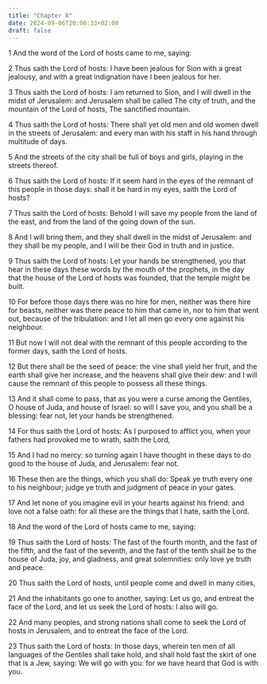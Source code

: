 ```yaml
---
title: "Chapter 8"
date: 2024-09-06T20:00:33+02:00
draft: false
---
```



1 And the word of the Lord of hosts came to me, saying:

2 Thus saith the Lord of hosts: I have been jealous for Sion with a great jealousy, and with a great indignation have I been jealous for her.

3 Thus saith the Lord of hosts: I am returned to Sion, and I will dwell in the midst of Jerusalem: and Jerusalem shall be called The city of truth, and the mountain of the Lord of hosts, The sanctified mountain.

4 Thus saith the Lord of hosts: There shall yet old men and old women dwell in the streets of Jerusalem: and every man with his staff in his hand through multitude of days.

5 And the streets of the city shall be full of boys and girls, playing in the streets thereof.

6 Thus saith the Lord of hosts: If it seem hard in the eyes of the remnant of this people in those days: shall it be hard in my eyes, saith the Lord of hosts?

7 Thus saith the Lord of hosts: Behold I will save my people from the land of the east, and from the land of the going down of the sun.

8 And I will bring them, and they shall dwell in the midst of Jerusalem: and they shall be my people, and I will be their God in truth and in justice.

9 Thus saith the Lord of hosts: Let your hands be strengthened, you that hear in these days these words by the mouth of the prophets, in the day that the house of the Lord of hosts was founded, that the temple might be built.

10 For before those days there was no hire for men, neither was there hire for beasts, neither was there peace to him that came in, nor to him that went out, because of the tribulation: and I let all men go every one against his neighbour.

11 But now I will not deal with the remnant of this people according to the former days, saith the Lord of hosts.

12 But there shall be the seed of peace: the vine shall yield her fruit, and the earth shall give her increase, and the heavens shall give their dew: and I will cause the remnant of this people to possess all these things.

13 And it shall come to pass, that as you were a curse among the Gentiles, O house of Juda, and house of Israel: so will I save you, and you shall be a blessing: fear not, let your hands be strengthened.

14 For thus saith the Lord of hosts: As I purposed to afflict you, when your fathers had provoked me to wrath, saith the Lord,

15 And I had no mercy: so turning again I have thought in these days to do good to the house of Juda, and Jerusalem: fear not.

16 These then are the things, which you shall do: Speak ye truth every one to his neighbour; judge ye truth and judgment of peace in your gates.

17 And let none of you imagine evil in your hearts against his friend: and love not a false oath: for all these are the things that I hate, saith the Lord.

18 And the word of the Lord of hosts came to me, saying:

19 Thus saith the Lord of hosts: The fast of the fourth month, and the fast of the fifth, and the fast of the seventh, and the fast of the tenth shall be to the house of Juda, joy, and gladness, and great solemnities: only love ye truth and peace.

20 Thus saith the Lord of hosts, until people come and dwell in many cities,

21 And the inhabitants go one to another, saying: Let us go, and entreat the face of the Lord, and let us seek the Lord of hosts: I also will go.

22 And many peoples, and strong nations shall come to seek the Lord of hosts in Jerusalem, and to entreat the face of the Lord.

23 Thus saith the Lord of hosts: In those days, wherein ten men of all languages of the Gentiles shall take hold, and shall hold fast the skirt of one that is a Jew, saying: We will go with you: for we have heard that God is with you.

